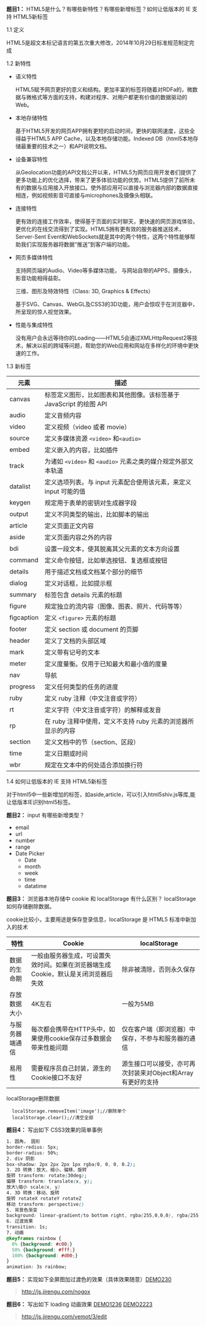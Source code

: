 **题目1：** HTML5是什么？有哪些新特性？有哪些新增标签？如何让低版本的 IE 支持 HTML5新标签

1.1 定义

HTML5是超文本标记语言的第五次重大修改，2014年10月29日标准规范制定完成

1.2 新特性

- 语义特性

  HTML5赋予网页更好的意义和结构。更加丰富的标签将随着对RDFa的，微数据与微格式等方面的支持，构建对程序、对用户都更有价值的数据驱动的Web。

- 本地存储特性

  基于HTML5开发的网页APP拥有更短的启动时间，更快的联网速度，这些全得益于HTML5 APP Cache，以及本地存储功能。Indexed DB（html5本地存储最重要的技术之一）和API说明文档。

- 设备兼容特性

  从Geolocation功能的API文档公开以来，HTML5为网页应用开发者们提供了更多功能上的优化选择，带来了更多体验功能的优势。HTML5提供了前所未有的数据与应用接入开放接口。使外部应用可以直接与浏览器内部的数据直接相连，例如视频影音可直接与microphones及摄像头相联。

- 连接特性

  更有效的连接工作效率，使得基于页面的实时聊天，更快速的网页游戏体验，更优化的在线交流得到了实现。HTML5拥有更有效的服务器推送技术，Server-Sent Event和WebSockets就是其中的两个特性，这两个特性能够帮助我们实现服务器将数据“推送”到客户端的功能。

- 网页多媒体特性

  支持网页端的Audio、Video等多媒体功能， 与网站自带的APPS，摄像头，影音功能相得益彰。

  三维、图形及特效特性（Class: 3D, Graphics & Effects）

  基于SVG、Canvas、WebGL及CSS3的3D功能，用户会惊叹于在浏览器中，所呈现的惊人视觉效果。

- 性能与集成特性

  没有用户会永远等待你的Loading——HTML5会通过XMLHttpRequest2等技术，解决以前的跨域等问题，帮助您的Web应用和网站在多样化的环境中更快速的工作。

1.3 新标签

| 元素         | 描述                                       |
| ---------- | ---------------------------------------- |
| canvas     | 标签定义图形，比如图表和其他图像。该标签基于 JavaScript 的绘图 API |
| audio      | 定义音频内容                                   |
| video      | 定义视频（video 或者 movie）                     |
| source     | 定义多媒体资源 `<video>` 和`<audio>`             |
| embed      | 定义嵌入的内容，比如插件                             |
| track      | 为诸如 `<video>` 和 `<audio>` 元素之类的媒介规定外部文本轨道 |
| datalist   | 定义选项列表。与 input 元素配合使用该元素，来定义 input 可能的值  |
| keygen     | 规定用于表单的密钥对生成器字段                          |
| output     | 定义不同类型的输出，比如脚本的输出                        |
| article    | 定义页面正文内容                                 |
| aside      | 定义页面内容之外的内容                              |
| bdi        | 设置一段文本，使其脱离其父元素的文本方向设置                   |
| command    | 定义命令按钮，比如单选按钮、复选框或按钮                     |
| details    | 用于描述文档或文档某个部分的细节                         |
| dialog     | 定义对话框，比如提示框                              |
| summary    | 标签包含 details 元素的标题                       |
| figure     | 规定独立的流内容（图像、图表、照片、代码等等）                  |
| figcaption | 定义 `<figure>` 元素的标题                      |
| footer     | 定义 section 或 document 的页脚                |
| header     | 定义了文档的头部区域                               |
| mark       | 定义带有记号的文本                                |
| meter      | 定义度量衡。仅用于已知最大和最小值的度量                     |
| nav        | 导航                                       |
| progress   | 定义任何类型的任务的进度                             |
| ruby       | 定义 ruby 注释（中文注音或字符）                      |
| rt         | 定义字符（中文注音或字符）的解释或发音                      |
| rp         | 在 ruby 注释中使用，定义不支持 ruby 元素的浏览器所显示的内容     |
| section    | 定义文档中的节（section、区段）                      |
| time       | 定义日期或时间                                  |
| wbr        | 规定在文本中的何处适合添加换行符                         |

1.4 如何让低版本的 IE 支持 HTML5新标签

对于html5中一些新增加的标签，如aside,article，可以引入html5shiv.js等库,能让低版本IE识别html5标签。

**题目2：** input 有哪些新增类型？

- email
- url
- number
- range
- Date Picker
  - Date
  - month
  - week
  - time
  - datatime

**题目3：** 浏览器本地存储中 cookie 和 localStorage 有什么区别？ localStorage 如何存储删除数据。

cookie比较小，主要用途是保存登录信息，localStorage 是 HTML5 标准中新加入的技术

| 特性      | Cookie                                   | localStorage                        |
| ------- | ---------------------------------------- | ----------------------------------- |
| 数据的生命期  | 一般由服务器生成，可设置失效时间。如果在浏览器端生成Cookie，默认是关闭浏览器后失效 | 除非被清除，否则永久保存                        |
| 存放数据大小  | 4K左右                                     | 一般为5MB                              |
| 与服务器端通信 | 每次都会携带在HTTP头中，如果使用cookie保存过多数据会带来性能问题    | 仅在客户端（即浏览器）中保存，不参与和服务器的通信           |
| 易用性     | 需要程序员自己封装，源生的Cookie接口不友好                 | 源生接口可以接受，亦可再次封装来对Object和Array有更好的支持 |

localStorage删除数据

```
  localStorage.removeItem('image');//删除单个
  localStorage.clear();//清空全部
```

**题目4：** 写出如下 CSS3效果的简单事例

```css
1. 圆角， 圆形
border-redius: 5px;
border-radius: 50%;
2. div 阴影
box-shadow: 2px 2px 2px 1px rgba(0, 0, 0, 0.2);
3. 2D 转换：放大、缩小、偏移、旋转
旋转 transform: rotate(30deg);
偏移 transform: translate(x, y);
放大\缩小 scale(x, y)
4. 3D 转换：移动、旋转
旋转 rotateX rotateY rotateZ
移动 transform: perspective()
5. 背景色渐变
background: linear-gradient(to bottom right, rgba(255,0,0,0), rgba(255,0,0,1));
6. 过渡效果
transition: 1s;
7. 动画
@keyframes rainbow {
  0% {background: #c00;}
  50% {background: #fff;}
  100% {background: #d00;}
}
animation: 3s rainbow;
```

**题目5：** 实现如下全屏图加过渡色的效果（具体效果随意）[DEMO230](http://book.jirengu.com/jirengu-inc/js-works/css3/big-cover.html)

> http://js.jirengu.com/nogox

**题目6：** 写出如下 loading 动画效果 [DEMO1236](http://book.jirengu.com/jirengu-inc/js-works/css3/loading1.html) [DEMO2223](http://book.jirengu.com/jirengu-inc/js-works/css3/loading2.html)

> http://js.jirengu.com/vemot/3/edit

